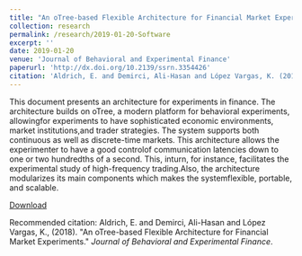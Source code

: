 ```yaml
---
title: "An oTree-based Flexible Architecture for Financial Market Experiments"
collection: research
permalink: /research/2019-01-20-Software
excerpt: ''
date: 2019-01-20
venue: 'Journal of Behavioral and Experimental Finance'
paperurl: 'http://dx.doi.org/10.2139/ssrn.3354426'
citation: 'Aldrich, E. and Demirci, Ali-Hasan and López Vargas, K. (2019). &quot;An oTree-based Flexible Architecture for Financial Market Experiments.&quot; <i>Journal of Behavioral and Experimental Finance</i>.'
---
```

This document presents an architecture for experiments in finance. The architecture builds on oTree, a modern platform for behavioral experiments, allowingfor experiments to have sophisticated economic environments, market institutions,and trader strategies. The system supports both continuous as well as discrete-time markets. This architecture allows the experimenter to have a good controlof communication latencies down to one or two hundredths of a second. This, inturn, for instance, facilitates the experimental study of high-frequency trading.Also, the architecture modularizes its main components which makes the systemflexible, portable, and scalable.


[Download](http://dx.doi.org/10.2139/ssrn.3354426)

Recommended citation: Aldrich, E. and Demirci, Ali-Hasan and López Vargas, K., (2018). "An oTree-based Flexible Architecture for Financial Market Experiments." <i>Journal of Behavioral and Experimental Finance</i>.
